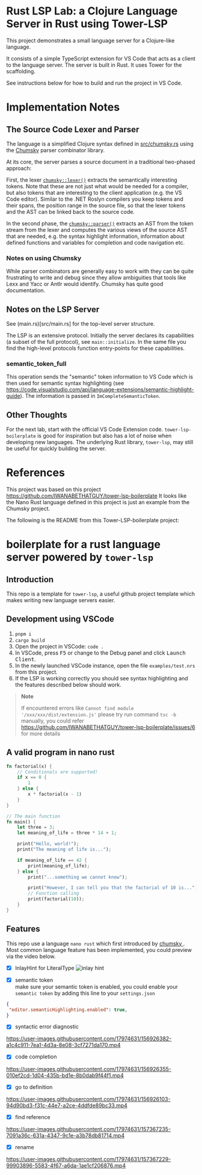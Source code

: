 # Rust LSP Lab: a Clojure Language Server in Rust using Tower-LSP 
This project demonstrates a small language server for a Clojure-like language.

It consists of a simple TypeScript extension for VS Code that acts as a client to the language server.
The server is built in Rust. It uses Tower for the scaffolding. 

See instructions below for how to build and run the project in VS Code.

# Implementation Notes

## The Source Code Lexer and Parser
The language is a simplified Clojure syntax defined in [src/chumsky.rs](/src/chumsky.rs) using the 
[Chumsky](https://github.com/zesterer/chumsky) parser combinator library. 

At its core, the server parses a source document in a traditional two-phased approach:

First, the lexer [`chumsky::lexer()`](src/chumsky.rs) extracts the semantically interesting tokens.
Note that these are not just what would be needed for a compiler, but also tokens that are interesting to the client
application (e.g. the VS Code editor). Similar to the .NET Roslyn compilers you keep tokens and their spans,
the position range in the source file, so that the lexer tokens and the AST can be linked back to the source code.

In the second phase, the [`chumsky::parser()`](src/chumsky.rs) extracts an AST from the token stream from the lexer
and computes the various views of the source AST that are needed, e.g. the syntax highlight information,
information about defined functions and variables for completion and code navigation etc.

### Notes on using Chumsky
While parser combinators are generally easy to work with they can be quite frustrating to write and debug since 
they allow ambiguities that tools like Lexx and Yacc or Antlr would identify. 
Chumsky has quite good documentation.

## Notes on the LSP Server
See (main.rs)[src/main.rs] for the top-level server structure.

The LSP is an extensive protocol. Initially the server declares its capabilities (a subset of the full protocol), 
see `main::initialize`. In the same file you find the high-level protocols function entry-points for these capabilities.

### semantic_token_full
This operation sends the "semantic" token information to VS Code which is then used for semantic syntax highlighting 
(see https://code.visualstudio.com/api/language-extensions/semantic-highlight-guide). 
The information is passed in `ImCompleteSemanticToken`.

## Other Thoughts
For the next lab, start with the official VS Code Extension code. `tower-lsp-boilerplate` is good for
inspiration but also has a lot of noise when developing new languages. The underlying Rust library, `tower-lsp`, may 
still be useful for quickly building the server.

# References
This project was based on this project https://github.com/IWANABETHATGUY/tower-lsp-boilerplate
It looks like the Nano Rust language defined in this project is just an example from the Chumsky project.

The following is the README from this Tower-LSP-boilerplate project:

# boilerplate for a  rust language server powered by `tower-lsp` 
## Introduction
This repo is a template for `tower-lsp`, a useful github project template which makes writing new language servers easier.
## Development using VSCode
1. `pnpm i`
2. `cargo build`
3. Open the project in VSCode: `code .`
4. In VSCode, press <kbd>F5</kbd> or change to the Debug panel and click <kbd>Launch Client</kbd>.
5. In the newly launched VSCode instance, open the file `examples/test.nrs` from this project.
6. If the LSP is working correctly you should see syntax highlighting and the features described below should work.
> **Note**  
> 
> If encountered errors like `Cannot find module '/xxx/xxx/dist/extension.js'`
> please try run command `tsc -b` manually, you could refer https://github.com/IWANABETHATGUY/tower-lsp-boilerplate/issues/6 for more details
## A valid program in nano rust 
```rust
fn factorial(x) {
    // Conditionals are supported!
    if x == 0 {
        1
    } else {
        x * factorial(x - 1)
    }
}

// The main function
fn main() {
    let three = 3;
    let meaning_of_life = three * 14 + 1;

    print("Hello, world!");
    print("The meaning of life is...");

    if meaning_of_life == 42 {
        print(meaning_of_life);
    } else {
        print("...something we cannot know");

        print("However, I can tell you that the factorial of 10 is...");
        // Function calling
        print(factorial(10));
    }
}
```
## Features
This repo use a language `nano rust` which first introduced by [ chumsky ](https://github.com/zesterer/chumsky/blob/master/examples/nano_rust.rs). Most common language feature has been implemented, you could preview via the video below.

- [x] InlayHint for LiteralType
![inlay hint](https://user-images.githubusercontent.com/17974631/156926412-c3823dac-664e-430e-96c1-c003a86eabb2.gif)

- [x] semantic token   
make sure your semantic token is enabled, you could enable your `semantic token` by
adding this line  to your `settings.json`
```json
{
 "editor.semanticHighlighting.enabled": true,
}
```
- [x] syntactic error diagnostic

https://user-images.githubusercontent.com/17974631/156926382-a1c4c911-7ea1-4d3a-8e08-3cf7271da170.mp4

- [x] code completion  

https://user-images.githubusercontent.com/17974631/156926355-010ef2cd-1d04-435b-bd1e-8b0dab9f44f1.mp4

- [x] go to definition  

https://user-images.githubusercontent.com/17974631/156926103-94d90bd3-f31c-44e7-a2ce-4ddfde89bc33.mp4

- [x] find reference

https://user-images.githubusercontent.com/17974631/157367235-7091a36c-631a-4347-9c1e-a3b78db81714.mp4

- [x] rename

https://user-images.githubusercontent.com/17974631/157367229-99903896-5583-4f67-a6da-1ae1cf206876.mp4







